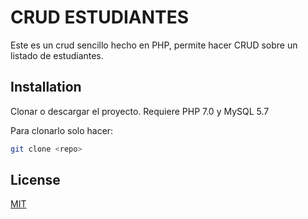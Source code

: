 # CRUD ESTUDIANTES

Este es un crud sencillo hecho en PHP, permite hacer CRUD sobre un listado de estudiantes.

## Installation

Clonar o descargar el proyecto.
Requiere PHP 7.0 y MySQL 5.7

Para clonarlo solo hacer:

```bash
git clone <repo>
```

## License
[MIT](https://choosealicense.com/licenses/mit/)